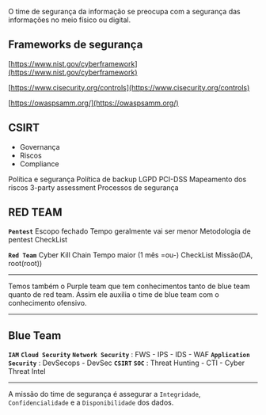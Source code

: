 O time de segurança da informação se preocupa com a segurança das informações no meio físico ou digital.

## Frameworks de segurança
[https://www.nist.gov/cyberframework](https://www.nist.gov/cyberframework)

[https://www.cisecurity.org/controls](https://www.cisecurity.org/controls)

[https://owaspsamm.org/](https://owaspsamm.org/)

## CSIRT

- Governança
- Riscos
- Compliance

Política e segurança
Política de backup
LGPD
PCI-DSS
Mapeamento dos riscos
3-party assessment
Processos de segurança

## RED TEAM

**``Pentest``**
Escopo fechado
Tempo geralmente vai ser menor
Metodologia de pentest
CheckList

**``Red Team``**
Cyber Kill Chain
Tempo maior (1 mês =ou-)
CheckList
Missão(DA, root(root))

---

Temos também o Purple team que tem conhecimentos tanto de blue team quanto de red team. Assim ele auxilia o time de blue team com o conhecimento ofensivo.

---

## Blue Team

**``IAM``**
**``Cloud Security``**
**``Network Security``** : FWS - IPS - IDS - WAF
**`Application Security`** : DevSecops - DevSec
**`CSIRT`**
**`SOC`** : Threat Hunting - CTI - Cyber Threat Intel

---

A missão do time de segurança é assegurar a `Integridade`, `Confidencialidade` e a `Disponibilidade` dos dados.